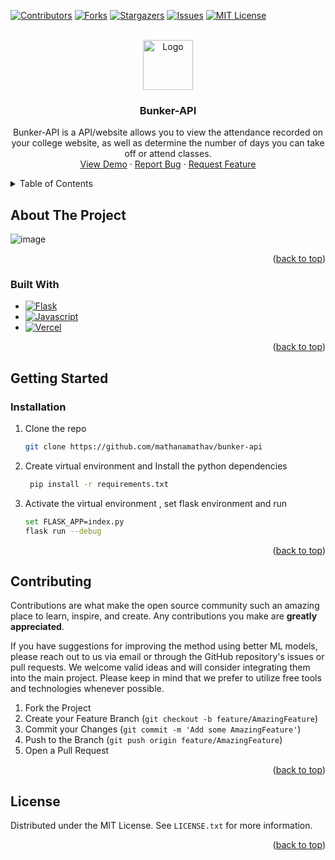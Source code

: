 <a name="readme-top"></a>

[![Contributors][contributors-shield]][contributors-url]
[![Forks][forks-shield]][forks-url]
[![Stargazers][stars-shield]][stars-url]
[![Issues][issues-shield]][issues-url]
[![MIT License][license-shield]][license-url]

<br />
<div align="center">
  <a href="https://github.com/mathanamathav/bunker-api">
    <img src="static/appicon.ico" alt="Logo" width="80" height="80">
  </a>

<h3 align="center">Bunker-API</h3>

  <p align="center">
    Bunker-API is a API/website allows you to view the attendance recorded on your college website, as well as determine the number of days you can take off or attend classes.
    <br />
    <a href="https://bunker-api.vercel.app/">View Demo</a>
    ·
    <a href="https://github.com/mathanamathav/bunker-api/issues">Report Bug</a>
    ·
    <a href="https://github.com/mathanamathav/bunker-api/issues">Request Feature</a>
  </p>
</div>

<!-- TABLE OF CONTENTS -->
<details>
  <summary>Table of Contents</summary>
  <ol>
    <li>
      <a href="#about-the-project">About The Project</a>
      <ul>
        <li><a href="#built-with">Built With</a></li>
      </ul>
    </li>
    <li>
      <a href="#getting-started">Getting Started</a>
      <ul>
        <li><a href="#prerequisites">Prerequisites</a></li>
        <li><a href="#installation">Installation</a></li>
      </ul>
    </li>
    <li><a href="#contributing">Contributing</a></li>
    <li><a href="#license">License</a></li>
  </ol>
</details>

<!-- ABOUT THE PROJECT -->

## About The Project

![image](https://user-images.githubusercontent.com/62739618/163450385-539888fd-f00b-431f-8881-ea2057722f81.png)

<p align="right">(<a href="#readme-top">back to top</a>)</p>

### Built With

- [![Flask][Flask.com]][Flask-url]
- [![Javascript][Javascript.com]][Javascript-url]
- [![Vercel][Vercel.com]][Vercel-url]

<p align="right">(<a href="#readme-top">back to top</a>)</p>

<!-- GETTING STARTED -->

## Getting Started

### Installation

1. Clone the repo
   ```sh
   git clone https://github.com/mathanamathav/bunker-api
   ```
2. Create virtual environment and Install the python dependencies
   ```sh
    pip install -r requirements.txt
   ```
3. Activate the virtual environment , set flask environment and run
   ```sh
   set FLASK_APP=index.py
   flask run --debug
   ```

<p align="right">(<a href="#readme-top">back to top</a>)</p>

<!-- CONTRIBUTING -->

## Contributing

Contributions are what make the open source community such an amazing place to learn, inspire, and create. Any contributions you make are **greatly appreciated**.

If you have suggestions for improving the method using better ML models, please reach out to us via email or through the GitHub repository's issues or pull requests. We welcome valid ideas and will consider integrating them into the main project. Please keep in mind that we prefer to utilize free tools and technologies whenever possible.

1. Fork the Project
2. Create your Feature Branch (`git checkout -b feature/AmazingFeature`)
3. Commit your Changes (`git commit -m 'Add some AmazingFeature'`)
4. Push to the Branch (`git push origin feature/AmazingFeature`)
5. Open a Pull Request

<p align="right">(<a href="#readme-top">back to top</a>)</p>

<!-- LICENSE -->

## License

Distributed under the MIT License. See `LICENSE.txt` for more information.

<p align="right">(<a href="#readme-top">back to top</a>)</p>

[contributors-shield]: https://img.shields.io/github/contributors/mathanamathav/bunker-api.svg?style=for-the-badge
[contributors-url]: https://github.com/mathanamathav/bunker-api/graphs/contributors
[forks-shield]: https://img.shields.io/github/forks/mathanamathav/bunker-api.svg?style=for-the-badge
[forks-url]: https://github.com/mathanamathav/bunker-api/network/members
[stars-shield]: https://img.shields.io/github/stars/mathanamathav/bunker-api.svg?style=for-the-badge
[stars-url]: https://github.com/mathanamathav/bunker-api/stargazers
[issues-shield]: https://img.shields.io/github/issues/mathanamathav/bunker-api.svg?style=for-the-badge
[issues-url]: https://github.com/mathanamathav/bunker-api/issues
[license-shield]: https://img.shields.io/github/license/mathanamathav/bunker-api.svg?style=for-the-badge
[license-url]: https://github.com/mathanamathav/bunker-api/LICENSE.txt
[Flask.com]: https://img.shields.io/badge/flask-%23000.svg?style=for-the-badge&logo=flask&logoColor=white
[Flask-url]: https://flask.palletsprojects.com/en/2.3.x/
[Javascript.com]: https://img.shields.io/badge/JavaScript-323330?style=for-the-badge&logo=javascript&logoColor=F7DF1E
[Javascript-url]: https://developer.mozilla.org/en-US/docs/Web/JavaScript
[Vercel.com]: https://img.shields.io/badge/Vercel-000000?style=for-the-badge&logo=vercel&logoColor=white
[Vercel-url]: https://vercel.com/
